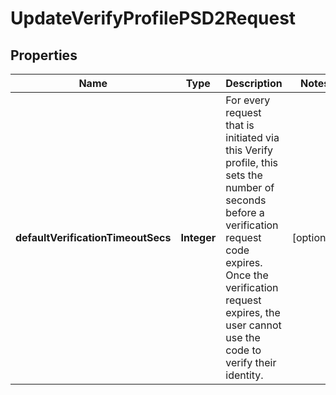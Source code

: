 

# UpdateVerifyProfilePSD2Request


## Properties

Name | Type | Description | Notes
------------ | ------------- | ------------- | -------------
**defaultVerificationTimeoutSecs** | **Integer** | For every request that is initiated via this Verify profile, this sets the number of seconds before a verification request code expires. Once the verification request expires, the user cannot use the code to verify their identity. |  [optional]



